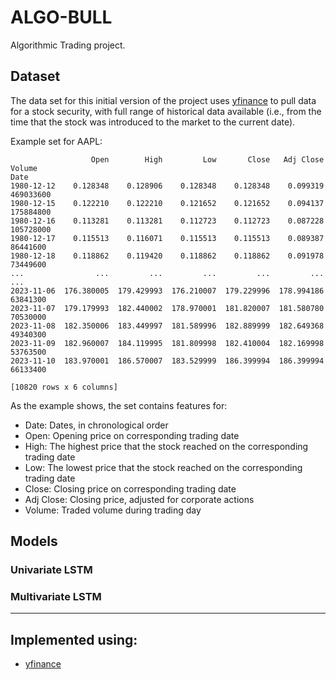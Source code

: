 # ALGO-BULL
Algorithmic Trading project.

## Dataset

The data set for this initial version of the project uses [yfinance](https://pypi.org/project/yfinance/) to pull data for a stock security, with full range of historical data available (i.e., from the time that the stock was introduced to the market to the current date).

Example set for AAPL:
```
                  Open        High         Low       Close   Adj Close     Volume
Date                                                                             
1980-12-12    0.128348    0.128906    0.128348    0.128348    0.099319  469033600
1980-12-15    0.122210    0.122210    0.121652    0.121652    0.094137  175884800
1980-12-16    0.113281    0.113281    0.112723    0.112723    0.087228  105728000
1980-12-17    0.115513    0.116071    0.115513    0.115513    0.089387   86441600
1980-12-18    0.118862    0.119420    0.118862    0.118862    0.091978   73449600
...                ...         ...         ...         ...         ...        ...
2023-11-06  176.380005  179.429993  176.210007  179.229996  178.994186   63841300
2023-11-07  179.179993  182.440002  178.970001  181.820007  181.580780   70530000
2023-11-08  182.350006  183.449997  181.589996  182.889999  182.649368   49340300
2023-11-09  182.960007  184.119995  181.809998  182.410004  182.169998   53763500
2023-11-10  183.970001  186.570007  183.529999  186.399994  186.399994   66133400

[10820 rows x 6 columns]
```

As the example shows, the set contains features for:
* Date: Dates, in chronological order
* Open: Opening price on corresponding trading date
* High: The highest price that the stock reached on the corresponding trading date
* Low: The lowest price that the stock reached on the corresponding trading date
* Close: Closing price on corresponding trading date
* Adj Close: Closing price, adjusted for corporate actions
* Volume: Traded volume during trading day

## Models

### Univariate LSTM

### Multivariate LSTM

---
## Implemented using:
* [yfinance](https://pypi.org/project/yfinance/)
